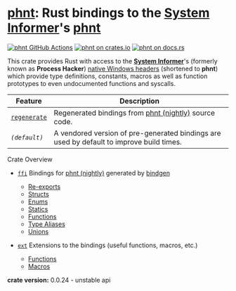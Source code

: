 [phnt][github.com]: Rust bindings to the [System Informer][github.com/sysinf]'s [phnt][docs.rs]
========================================

[![phnt GitHub Actions][github.com/ci/img]][github.com/ci]
[![phnt on crates.io][crates.io/img]][crates.io]
[![phnt on docs.rs][docs.rs/img]][docs.rs]

This crate provides Rust with access to the **[System Informer][github.com/sysinf]**'s (formerly known as **Process Hacker**) [native Windows headers][github.com/sysinf/phnt] (shortened to **phnt**) which provide type definitions, constants, macros as well as function prototypes to even undocumented functions and syscalls.

| Feature | Description |
| --- | --- |
| [`regenerate`][github.com/src/build.rs] | Regenerated bindings from [phnt (nightly)][github.com/phnt_nightly] source code. |
| *`(default)`* | A vendored version of pre-generated bindings are used by default to improve build times. |

Crate Overview
- [`ffi`][docs.rs/ffi] Bindings for [phnt (nightly)][github.com/phnt_nightly] generated by [bindgen][crates.io/bindgen]
  - [Re-exports][docs.rs/ffi/reexports]
  - [Structs][docs.rs/ffi/structs]
  - [Enums][docs.rs/ffi/enums]
  - [Statics][docs.rs/ffi/structs]
  - [Functions][docs.rs/ffi/functions]
  - [Type Aliases][docs.rs/ffi/type-aliases]
  - [Unions][docs.rs/ffi/unions]

- [`ext`][docs.rs/ext] Extensions to the bindings (useful functions, macros, etc.)
  - [Functions][docs.rs/ext/functions]
  - [Macros][docs.rs/ext/macros]

**crate version:** 0.0.24 - unstable api

[github.com]:               https://github.com/oberrich/phnt-rs
[github.com/ci]:            https://github.com/oberrich/phnt-rs/actions/workflows/rust.yml
[github.com/ci/img]:        https://github.com/oberrich/phnt-rs/actions/workflows/rust.yml/badge.svg
[github.com/phnt_nightly]:  https://github.com/oberrich/phnt_nightly
[github.com/src/build.rs]:  https://github.com/oberrich/phnt-rs/blob/master/src/build.rs
[github.com/sysinf]:        https://github.com/winsiderss/systeminformer
[github.com/sysinf/phnt]:   https://github.com/winsiderss/systeminformer/tree/master/phnt

[crates.io]:                https://crates.io/crates/phnt
[crates.io/bindgen]:        https://crates.io/crates/bindgen
[crates.io/img]:            https://img.shields.io/crates/v/phnt.svg

[docs.rs]:                  https://docs.rs/phnt
[docs.rs/img]:              https://docs.rs/phnt/badge.svg
[docs.rs/ffi]:              https://docs.rs/phnt/latest/phnt/ffi/index.html
[docs.rs/ffi/reexports]:    https://docs.rs/phnt/latest/phnt/ffi/index.html#reexports
[docs.rs/ffi/structs]:      https://docs.rs/phnt/latest/phnt/ffi/index.html#structs
[docs.rs/ffi/enums]:        https://docs.rs/phnt/latest/phnt/ffi/index.html#enums
[docs.rs/ffi/constants]:    https://docs.rs/phnt/latest/phnt/ffi/index.html#constants
[docs.rs/ffi/statics]:      https://docs.rs/phnt/latest/phnt/ffi/index.html#statics
[docs.rs/ffi/functions]:    https://docs.rs/phnt/latest/phnt/ffi/index.html#functions
[docs.rs/ffi/type-aliases]: https://docs.rs/phnt/latest/phnt/ffi/index.html#types
[docs.rs/ffi/unions]:       https://docs.rs/phnt/latest/phnt/ffi/index.html#unions
[docs.rs/ext]:              https://docs.rs/phnt/latest/phnt/ext/index.html
[docs.rs/ext/functions]:    https://docs.rs/phnt/latest/phnt/ext/index.html#functions
[docs.rs/ext/macros]:       https://docs.rs/phnt/latest/phnt/index.html#macros

